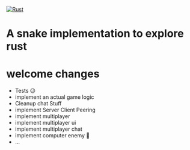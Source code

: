 [![Rust](https://github.com/JohannesWasse/snake_rust/actions/workflows/rust.yml/badge.svg)](https://github.com/JohannesWasse/snake_rust/actions/workflows/rust.yml)


# A snake implementation to explore rust
# welcome changes
- Tests 😉
- implement an actual game logic
- Cleanup chat Stuff
- implement Server Client Peering 
- implement multiplayer
- implement multiplayer ui
- implement multiplayer chat
- implement computer enemy 🤯
- ...

